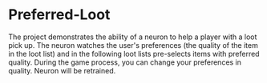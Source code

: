 # Preferred-Loot
The project demonstrates the ability of a neuron to help a player with a loot pick up.
The neuron watches the user's preferences (the quality of the item in the loot list) and in the following loot lists pre-selects items with preferred quality.
During the game process, you can change your preferences in quality. Neuron will be retrained.
